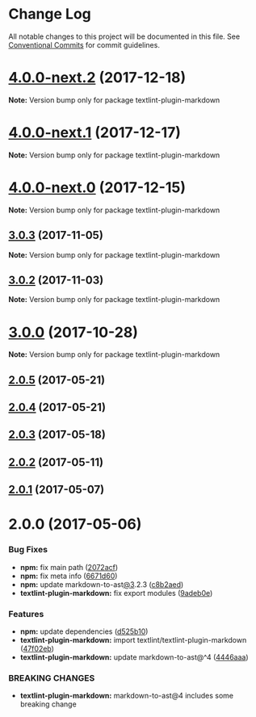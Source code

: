 # Change Log

All notable changes to this project will be documented in this file.
See [Conventional Commits](https://conventionalcommits.org) for commit guidelines.

<a name="4.0.0-next.2"></a>
# [4.0.0-next.2](https://github.com/textlint/textlint/compare/textlint-plugin-markdown@4.0.0-next.1...textlint-plugin-markdown@4.0.0-next.2) (2017-12-18)




**Note:** Version bump only for package textlint-plugin-markdown

<a name="4.0.0-next.1"></a>
# [4.0.0-next.1](https://github.com/textlint/textlint/compare/textlint-plugin-markdown@4.0.0-next.0...textlint-plugin-markdown@4.0.0-next.1) (2017-12-17)




**Note:** Version bump only for package textlint-plugin-markdown

<a name="4.0.0-next.0"></a>
# [4.0.0-next.0](https://github.com/textlint/textlint/compare/textlint-plugin-markdown@3.0.3...textlint-plugin-markdown@4.0.0-next.0) (2017-12-15)




**Note:** Version bump only for package textlint-plugin-markdown

<a name="3.0.3"></a>
## [3.0.3](https://github.com/textlint/textlint/compare/textlint-plugin-markdown@3.0.2...textlint-plugin-markdown@3.0.3) (2017-11-05)




**Note:** Version bump only for package textlint-plugin-markdown

<a name="3.0.2"></a>
## [3.0.2](https://github.com/textlint/textlint/compare/textlint-plugin-markdown@3.0.1...textlint-plugin-markdown@3.0.2) (2017-11-03)




**Note:** Version bump only for package textlint-plugin-markdown

<a name="3.0.0"></a>
# [3.0.0](https://github.com/textlint/textlint/compare/textlint-plugin-markdown@3.0.0-beta.0...textlint-plugin-markdown@3.0.0) (2017-10-28)




**Note:** Version bump only for package textlint-plugin-markdown

<a name="2.0.5"></a>
## [2.0.5](https://github.com/textlint/textlint/compare/textlint-plugin-markdown@2.0.4...textlint-plugin-markdown@2.0.5) (2017-05-21)




<a name="2.0.4"></a>
## [2.0.4](https://github.com/textlint/textlint/compare/textlint-plugin-markdown@2.0.3...textlint-plugin-markdown@2.0.4) (2017-05-21)




<a name="2.0.3"></a>
## [2.0.3](https://github.com/textlint/textlint/compare/textlint-plugin-markdown@2.0.2...textlint-plugin-markdown@2.0.3) (2017-05-18)




<a name="2.0.2"></a>
## [2.0.2](https://github.com/textlint/textlint/compare/textlint-plugin-markdown@2.0.1...textlint-plugin-markdown@2.0.2) (2017-05-11)




<a name="2.0.1"></a>
## [2.0.1](https://github.com/textlint/textlint/compare/textlint-plugin-markdown@2.0.0...textlint-plugin-markdown@2.0.1) (2017-05-07)




<a name="2.0.0"></a>
# 2.0.0 (2017-05-06)


### Bug Fixes

* **npm:** fix main path ([2072acf](https://github.com/textlint/textlint/commit/2072acf))
* **npm:** fix meta info ([6671d60](https://github.com/textlint/textlint/commit/6671d60))
* **npm:** update markdown-to-ast[@3](https://github.com/3).2.3 ([c8b2aed](https://github.com/textlint/textlint/commit/c8b2aed))
* **textlint-plugin-markdown:** fix export modules ([9adeb0e](https://github.com/textlint/textlint/commit/9adeb0e))


### Features

* **npm:** update dependencies ([d525b10](https://github.com/textlint/textlint/commit/d525b10))
* **textlint-plugin-markdown:** import textlint/textlint-plugin-markdown ([47f02eb](https://github.com/textlint/textlint/commit/47f02eb))
* **textlint-plugin-markdown:** update markdown-to-ast@^4 ([4446aaa](https://github.com/textlint/textlint/commit/4446aaa))


### BREAKING CHANGES

* **textlint-plugin-markdown:** markdown-to-ast@4 includes some breaking change
